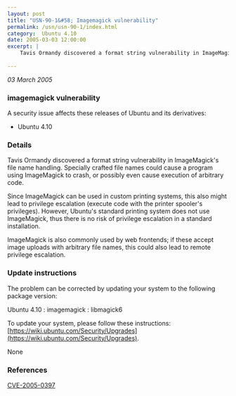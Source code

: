 ```yaml
---
layout: post
title: "USN-90-1&#58; Imagemagick vulnerability"
permalink: /usn/usn-90-1/index.html
category:  Ubuntu 4.10
date: 2005-03-03 12:00:00
excerpt: |
    Tavis Ormandy discovered a format string vulnerability in ImageMagick&#39;s file name handling. Specially crafted file names could cause a program using ImageMagick to crash, or possibly even cause execution of arbitrary code.
    
--- 
```

 
 

*03 March 2005*

### imagemagick vulnerability

A security issue affects these releases of Ubuntu and its derivatives:

* Ubuntu 4.10

### Details

Tavis Ormandy discovered a format string vulnerability in ImageMagick&#39;s file name handling. Specially crafted file names could cause a program using ImageMagick to crash, or possibly even cause execution of arbitrary code.

Since ImageMagick can be used in custom printing systems, this also might lead to privilege escalation (execute code with the printer spooler&#39;s privileges). However, Ubuntu&#39;s standard printing system does not use ImageMagick, thus there is no risk of privilege escalation in a standard installation.

ImageMagick is also commonly used by web frontends; if these accept image uploads with arbitrary file names, this could also lead to remote privilege escalation.

### Update instructions

The problem can be corrected by updating your system to the following package version:

Ubuntu 4.10
 : imagemagick 
 : libmagick6 

To update your system, please follow these instructions: [https://wiki.ubuntu.com/Security/Upgrades](https://wiki.ubuntu.com/Security/Upgrades).

None

### References

 
 [CVE-2005-0397](http://people.ubuntu.com/~ubuntu-security/cve/CVE-2005-0397)
 

